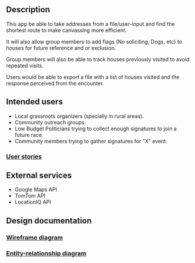 ## Description

This app be able to take addresses from a file/user-input and find the shortest route to make canvassing more efficient.

It will also allow group members to add flags (No soliciting, Dogs, etc) to houses for future reference and or exclusion.

Group members will also be able to track houses previously visited to avoid repeated visits.

Users would be able to export a file with a list of houses visited and the response perceived from the encounter.

## Intended users

* Local grassroots organizers (specially in rural areas).
* Community outreach groups.
* Low Budget Politicians trying to collect enough signatures to join a future race.
* Community members trying to gather signatures for "X" event.

### [User stories](user-stories.md)

## External services

* Google Maps API
* TomTom API
* LocationIQ API

## Design documentation

### [Wireframe diagram](wireframe.md)

### [Entity-relationship diagram](erd.md)




